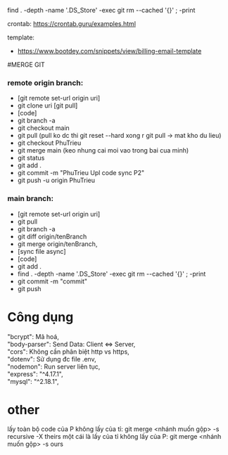 find . -depth -name '.DS_Store' -exec git rm --cached '{}' \; -print

crontab: https://crontab.guru/examples.html

template: 
- https://www.bootdey.com/snippets/view/billing-email-template

#MERGE GIT
### remote origin branch:
- [git remote set-url origin uri]
- git clone uri [git pull]
- [code] 
- git branch -a 
- git checkout main 
- git pull (pull ko dc thi  git reset --hard xong r git pull -> mat kho du lieu)
- git checkout PhuTrieu
- git merge main (keo nhung cai moi vao trong bai cua minh)
- git status
- git add .
- git commit -m "PhuTrieu Upl code sync P2"
- git push -u origin PhuTrieu

### main branch:     
-  [git remote set-url origin uri]
-  git pull
-  git branch -a
-  git diff origin/tenBranch
-  git merge origin/tenBranch,
-  [sync file async]
-  [code]
-  git add .
-  find . -depth -name '.DS_Store' -exec git rm --cached '{}' \; -print
-  git commit -m "commit"
-  git push

# Công dụng
"bcrypt": Mã hoá,<br/>
"body-parser": Send Data: Client <=> Server,<br/>
"cors": Không cần phân biệt http vs https,<br/>
"dotenv": Sử dụng đc file .env,<br/>
"nodemon": Run server liên tục,<br/>
"express": "^4.17.1",<br/>
"mysql": "^2.18.1",<br/>

# other
lấy toàn bộ code của P không lấy của tỉ: git merge <nhánh muốn gộp> -s recursive -X theirs
một cái là lấy của tỉ không lấy của P: git merge <nhánh muốn gộp> -s ours